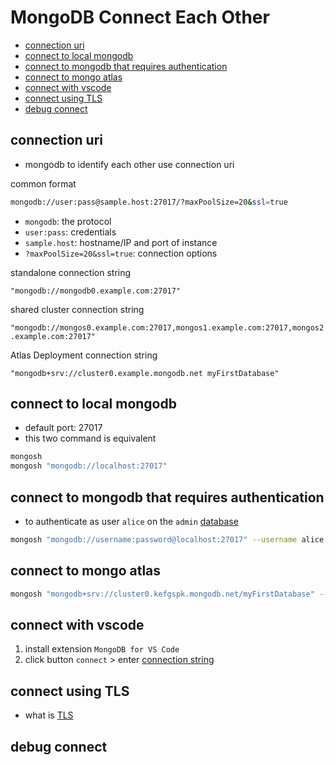 # MongoDB Connect Each Other

* [connection uri](#connection-uri)
* [connect to local mongodb](#connect-to-local-mongodb)
* [connect to mongodb that requires authentication](#connect-to-mongodb-that-requires-authentication)
* [connect to mongo atlas](#connect-to-mongo-atlas)
* [connect with vscode](#connect-with-vscode)
* [connect using TLS](#connect-using-tls)
* [debug connect](#debug-connect)

## connection uri

- mongodb to identify each other use connection uri

common format

```sh
mongodb://user:pass@sample.host:27017/?maxPoolSize=20&ssl=true
```

- `mongodb`: the protocol
- `user:pass`: credentials
- `sample.host`: hostname/IP and port of instance
- `?maxPoolSize=20&ssl=true`: connection options

standalone connection string

`"mongodb://mongodb0.example.com:27017"`

shared cluster connection string

`"mongodb://mongos0.example.com:27017,mongos1.example.com:27017,mongos2.example.com:27017"`

Atlas Deployment connection string

`"mongodb+srv://cluster0.example.mongodb.net myFirstDatabase"`

## connect to local mongodb

- default port: 27017
- this two command is equivalent

```sh
mongosh
mongosh "mongodb://localhost:27017"
```

## connect to mongodb that requires authentication

- to authenticate as user `alice` on the `admin` [database](mongodb-terminology.md#databases)

```sh
mongosh "mongodb://username:password@localhost:27017" --username alice --authenticationDatabase admin admon
```

## connect to mongo atlas

```sh
mongosh "mongodb+srv://cluster0.kefgspk.mongodb.net/myFirstDatabase" --apiVersion 1 --username root
```

## connect with vscode

1. install extension `MongoDB for VS Code`
2. click button `connect` > enter [connection string](#connection-string)

## connect using TLS

- what is [ TLS ](network-tls.md)

## debug connect

